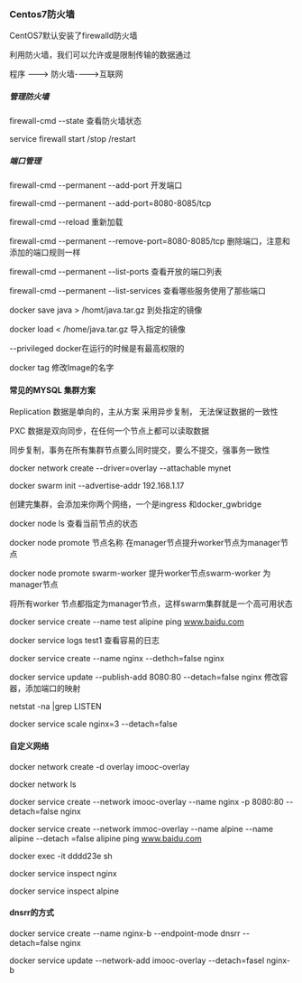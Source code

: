 ### Centos7防火墙

CentOS7默认安装了firewalld防火墙

利用防火墙，我们可以允许或是限制传输的数据通过



程序  ---> 防火墙---->互联网

##### 管理防火墙

firewall-cmd  --state  查看防火墙状态

service firewall start  /stop /restart

##### 端口管理

firewall-cmd  --permanent --add-port 开发端口

firewall-cmd  --permanent --add-port=8080-8085/tcp

firewall-cmd --reload  重新加载

firewall-cmd  --permanent  --remove-port=8080-8085/tcp   删除端口，注意和添加的端口规则一样

firewall-cmd   --permanent  --list-ports 查看开放的端口列表

firewall-cmd --permanent --list-services  查看哪些服务使用了那些端口



docker save java > /homt/java.tar.gz   到处指定的镜像

docker load  <  /home/java.tar.gz  导入指定的镜像

--privileged  docker在运行的时候是有最高权限的  

docker tag  修改Image的名字



#### 常见的MYSQL 集群方案

Replication   数据是单向的，主从方案   采用异步复制， 无法保证数据的一致性

PXC   数据是双向同步，在任何一个节点上都可以读取数据

同步复制，事务在所有集群节点要么同时提交，要么不提交，强事务一致性 

docker network create --driver=overlay --attachable mynet 



docker swarm init --advertise-addr 192.168.1.17

创建完集群，会添加来你两个网络，一个是ingress 和docker_gwbridge 

docker node ls  查看当前节点的状态

docker node promote  节点名称 在manager节点提升worker节点为manager节点

docker node promote swarm-worker  提升worker节点swarm-worker 为manager节点

将所有worker 节点都指定为manager节点，这样swarm集群就是一个高可用状态

docker service create --name test alipine ping www.baidu.com

docker service logs test1  查看容易的日志

docker service create --name nginx --dethch=false nginx 

docker service update --publish-add 8080:80  --detach=false nginx  修改容器，添加端口的映射

netstat  -na |grep LISTEN 

docker service scale nginx=3 --detach=false



#### 自定义网络

docker network create -d overlay imooc-overlay 

docker network ls

docker service create --network imooc-overlay --name nginx -p 8080:80 --detach=false nginx

docker service create --network immoc-overlay --name alpine --name alipine  --detach =false alipine ping www.baidu.com

docker exec -it dddd23e sh 

docker service inspect nginx 

docker service inspect alpine 



#### dnsrr的方式

docker service create --name nginx-b --endpoint-mode dnsrr --detach=false nginx 

 docker service update  --network-add imooc-overlay --detach=fasel nginx-b 



